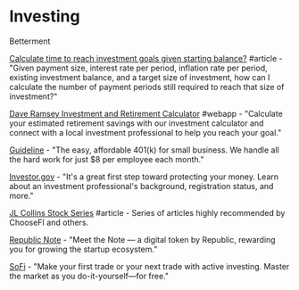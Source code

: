 # Investing

Betterment

[Calculate time to reach investment goals given starting balance?](https://money.stackexchange.com/questions/70313/calculate-time-to-reach-investment-goals-given-starting-balance) \#article - "Given payment size, interest rate per period, inflation rate per period, existing investment balance, and a target size of investment, how can I calculate the number of payment periods still required to reach that size of investment?"

[Dave Ramsey Investment and Retirement Calculator](https://www.daveramsey.com/smartvestor/investment-calculator/) \#webapp - "Calculate your estimated retirement savings with our investment calculator and connect with a local investment professional to help you reach your goal."

[Guideline](https://www.guideline.com/) - "The easy, affordable 401\(k\) for small business. We handle all the hard work for just $8 per employee each month."

[Investor.gov](https://www.investor.gov/) - "It's a great first step toward protecting your money. Learn about an investment professional's background, registration status, and more."

[JL Collins Stock Series](https://jlcollinsnh.com/stock-series/) \#article - Series of articles highly recommended by ChooseFI and others.

[Republic Note](https://republic.co/note) - "Meet the Note — a digital token by Republic, rewarding you for growing the startup ecosystem."

[SoFi](https://www.sofi.com/invest/active-dr/?dclid=CNSZ0Ij2k-MCFURQwQodoPEIwg) - "Make your first trade or your next trade with active investing. Master the market as you do-it-yourself—for free."


